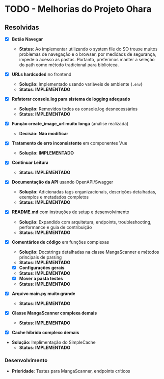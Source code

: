 # TODO - Melhorias do Projeto Ohara

## Resolvidas

- [x] **Botão Navegar** 
  - **Status**: Ao implementar utilizando o system file do SO trouxe muitos problemas de navegação e o browser, por medidads de segurança, impede o acesso as pastas. Portanto, preferimos manter a seleção do path como método tradicional para biblioteca.

- [x] **URLs hardcoded** no frontend
  - **Solução**: Implementado usando variáveis de ambiente (`.env`)
  - **Status**: **IMPLEMENTADO**

- [x] **Refatorar console.log para sistema de logging adequado**
  - **Solução**: Removidos todos os console.log desnecessários
  - **Status**: **IMPLEMENTADO**

- [x] **Função create_image_url muito longa** (análise realizada)
  - **Decisão**: **Não modificar** 

- [x] **Tratamento de erro inconsistente** em componentes Vue
  - **Solução**: **IMPLEMENTADO**

- [x] **Continuar Leitura** 
  - **Status**: **IMPLEMENTADO**
  
- [x] **Documentação da API** usando OpenAPI/Swagger
  - **Solução**: Adicionadas tags organizacionais, descrições detalhadas, exemplos e metadados completos
  - **Status**: **IMPLEMENTADO**

- [x] **README.md** com instruções de setup e desenvolvimento
  - **Solução**: Expandido com arquitetura, endpoints, troubleshooting, performance e guia de contribuição
  - **Status**: **IMPLEMENTADO**

- [x] **Comentários de código** em funções complexas
  - **Solução**: Docstrings detalhadas na classe MangaScanner e métodos principais de parsing
  - **Status**: **IMPLEMENTADO**

  - [x] **Configurações gerais** 
  - **Status**: **IMPLEMENTADO**

  - [x] **Mover a pasta testes** 
  - **Status**: **IMPLEMENTADO**

- [x] **Arquivo main.py muito grande** 
  - **Status**: **IMPLEMENTADO**

- [x] **Classe MangaScanner complexa demais** 
  - **Status**: **IMPLEMENTADO**

- [x] **Cache híbrido complexo demais** 
- **Solução**: Implimentação do SimpleCache
  - **Status**: **IMPLEMENTADO**

### Desenvolvimento

  - **Prioridade**: Testes para MangaScanner, endpoints críticos